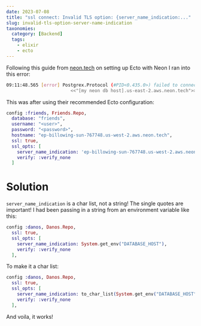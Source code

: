 ```yaml
---
date: 2023-07-08
title: "ssl connect: Invalid TLS option: {server_name_indication:..."
slug: invalid-tls-option-server-name-indication
taxonomies:
  category: [Backend]
  tags:
    - elixir
    - ecto
---
```


Following this guide from [neon.tech](https://neon.tech/docs/guides/elixir-ecto) on setting up Ecto with Neon I ran into this error:

```bash
09:11:48.565 [error] Postgrex.Protocol (#PID<0.435.0>) failed to connect: ** (DBConnection.ConnectionError) ssl connect: Invalid TLS option: {server_name_indication,
                        <<"[my neon db host].us-east-2.aws.neon.tech">>} - {:options, {:server_name_indication, "[my neon db host].us-east-2.aws.neon.tech"}}
```

This was after using their recommended Ecto configuration:

```elixir
config :friends, Friends.Repo,
  database: "friends",
  username: "<user>",
  password: "<password>",
  hostname: "ep-billowing-sun-767748.us-west-2.aws.neon.tech",
  ssl: true,
  ssl_opts: [
    server_name_indication: 'ep-billowing-sun-767748.us-west-2.aws.neon.tech',
    verify: :verify_none
  ]
```

# Solution

`server_name_indication` is a char list, not a string! The single quotes are important! I had been passing in a string from an environment variable like this:

```elixir
config :danos, Danos.Repo,
  ssl: true,
  ssl_opts: [
    server_name_indication: System.get_env("DATABASE_HOST"),
    verify: :verify_none
  ],
```

To make it a char list:

```elixir
config :danos, Danos.Repo,
  ssl: true,
  ssl_opts: [
    server_name_indication: to_char_list(System.get_env("DATABASE_HOST")),
    verify: :verify_none
  ],
```

And voila, it works!
